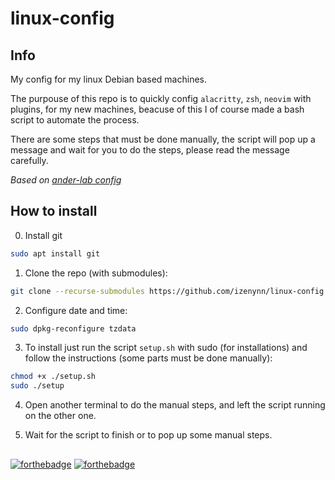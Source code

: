 # linux-config

## Info

My config for my linux Debian based machines.

The purpouse of this repo is to quickly config `alacritty`, `zsh`, `neovim` with plugins, for my new machines, beacuse of this I of course made a bash script to automate the process.

There are some steps that must be done manually, the script will pop up a message and wait for you to do the steps, please read the message carefully.

*Based on [ander-lab config](https://github.com/ander-lab/config)*

## How to install

0. Install git
```sh
sudo apt install git
```

1. Clone the repo (with submodules):
```sh
git clone --recurse-submodules https://github.com/izenynn/linux-config.git
```

2. Configure date and time:
```sh
sudo dpkg-reconfigure tzdata
```

3. To install just run the script `setup.sh` with sudo (for installations) and follow the instructions (some parts must be done manually):
```sh
chmod +x ./setup.sh
sudo ./setup
```

4. Open another terminal to do the manual steps, and left the script running on the other one.

5. Wait for the script to finish or to pop up some manual steps.

##
[![forthebadge](https://forthebadge.com/images/badges/0-percent-optimized.svg)](https://forthebadge.com)
[![forthebadge](https://forthebadge.com/images/badges/made-with-crayons.svg)](https://forthebadge.com)
